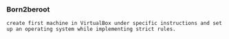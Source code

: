 ### Born2beroot
```create first machine in VirtualBox under specific instructions and set up an operating system while implementing strict rules.```
